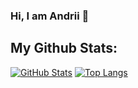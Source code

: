 ### Hi, I am Andrii 👋

## My Github Stats:

[![GitHub Stats](github-readme-stats-oh7e23elg-yogick90.vercel.app/api?username=andrii-trush&show=reviews,discussions_started,discussions_answered&show_icons=true)](#) 
[![Top Langs](github-readme-stats-oh7e23elg-yogick90.vercel.app/api/top-langs/?username=andrii-trush)](#)

<!--
**andrii-trush/andrii-trush** is a ✨ _special_ ✨ repository because its `README.md` (this file) appears on your GitHub profile.

Here are some ideas to get you started:

- 🔭 I’m currently working on ...
- 🌱 I’m currently learning ...
- 👯 I’m looking to collaborate on ...
- 🤔 I’m looking for help with ...
- 💬 Ask me about ...
- 📫 How to reach me: ...
- 😄 Pronouns: ...
- ⚡ Fun fact: ...
-->
